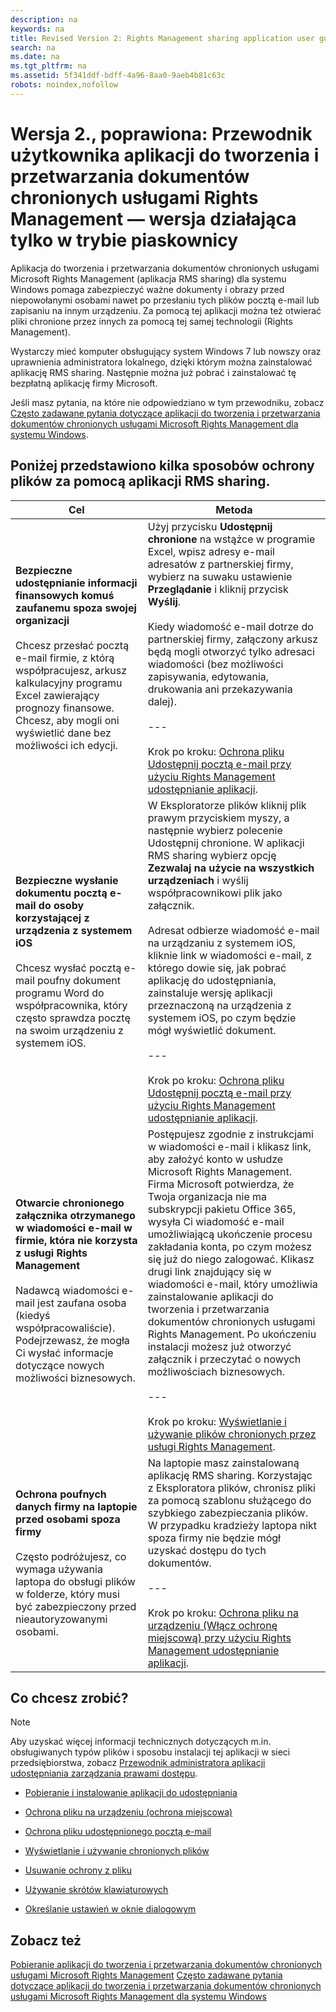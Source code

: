 ```yaml
---
description: na
keywords: na
title: Revised Version 2: Rights Management sharing application user guide - working version, sandbox only
search: na
ms.date: na
ms.tgt_pltfrm: na
ms.assetid: 5f341ddf-bdff-4a96-8aa0-9aeb4b81c63c
robots: noindex,nofollow
---
```

# Wersja 2., poprawiona: Przewodnik użytkownika aplikacji do tworzenia i przetwarzania dokument&#243;w chronionych usługami Rights Management — wersja działająca tylko w trybie piaskownicy
Aplikacja do tworzenia i przetwarzania dokumentów chronionych usługami Microsoft Rights Management (aplikacja RMS sharing) dla systemu Windows pomaga zabezpieczyć ważne dokumenty i obrazy przed niepowołanymi osobami nawet po przesłaniu tych plików pocztą e-mail lub zapisaniu na innym urządzeniu. Za pomocą tej aplikacji można też otwierać pliki chronione przez innych za pomocą tej samej technologii (Rights Management).

Wystarczy mieć komputer obsługujący system Windows 7 lub nowszy oraz uprawnienia administratora lokalnego, dzięki którym można zainstalować aplikację RMS sharing. Następnie można już pobrać i zainstalować tę bezpłatną aplikację firmy Microsoft.

Jeśli masz pytania, na które nie odpowiedziano w tym przewodniku, zobacz [Często zadawane pytania dotyczące aplikacji do tworzenia i przetwarzania dokumentów chronionych usługami Microsoft Rights Management dla systemu Windows](http://go.microsoft.com/fwlink/?LinkId=303971).

## <a name="BKMK_SharingExamples"></a>Poniżej przedstawiono kilka sposobów ochrony plików za pomocą aplikacji RMS sharing.

|Cel|Metoda|
|-------|----------|
|**Bezpieczne udostępnianie informacji finansowych komuś zaufanemu spoza swojej organizacji**<br /><br />Chcesz przesłać pocztą e-mail firmie, z którą współpracujesz, arkusz kalkulacyjny programu Excel zawierający prognozy finansowe. Chcesz, aby mogli oni wyświetlić dane bez możliwości ich edycji.|Użyj przycisku **Udostępnij chronione** na wstążce w programie Excel, wpisz adresy e-mail adresatów z partnerskiej firmy, wybierz na suwaku ustawienie **Przeglądanie** i kliknij przycisk **Wyślij**.<br /><br />Kiedy wiadomość e-mail dotrze do partnerskiej firmy, załączony arkusz będą mogli otworzyć tylko adresaci wiadomości (bez możliwości zapisywania, edytowania, drukowania ani przekazywania dalej).<br /><br />---<br /><br />Krok po kroku: [Ochrona pliku Udostępnij pocztą e-mail przy użyciu Rights Management udostępnianie aplikacji](../Topic/Protect_a_file_that_you_share_by_email_by_using_the_Rights_Management_sharing_application.md).|
|**Bezpieczne wysłanie dokumentu pocztą e-mail do osoby korzystającej z urządzenia z systemem iOS**<br /><br />Chcesz wysłać pocztą e-mail poufny dokument programu Word do współpracownika, który często sprawdza pocztę na swoim urządzeniu z systemem iOS.|W Eksploratorze plików kliknij plik prawym przyciskiem myszy, a następnie wybierz polecenie Udostępnij chronione. W aplikacji RMS sharing wybierz opcję **Zezwalaj na użycie na wszystkich urządzeniach** i wyślij współpracownikowi plik jako załącznik.<br /><br />Adresat odbierze wiadomość e-mail na urządzaniu z systemem iOS, kliknie link w wiadomości e-mail, z którego dowie się, jak pobrać aplikację do udostępniania, zainstaluje wersję aplikacji przeznaczoną na urządzenia z systemem iOS, po czym będzie mógł wyświetlić dokument.<br /><br />---<br /><br />Krok po kroku: [Ochrona pliku Udostępnij pocztą e-mail przy użyciu Rights Management udostępnianie aplikacji](../Topic/Protect_a_file_that_you_share_by_email_by_using_the_Rights_Management_sharing_application.md).|
|**Otwarcie chronionego załącznika otrzymanego w wiadomości e-mail w firmie, która nie korzysta z usługi Rights Management**<br /><br />Nadawcą wiadomości e-mail jest zaufana osoba (kiedyś współpracowaliście). Podejrzewasz, że mogła Ci wysłać informacje dotyczące nowych możliwości biznesowych.|Postępujesz zgodnie z instrukcjami w wiadomości e-mail i klikasz link, aby założyć konto w usłudze Microsoft Rights Management. Firma Microsoft potwierdza, że Twoja organizacja nie ma subskrypcji pakietu Office 365, wysyła Ci wiadomość e-mail umożliwiającą ukończenie procesu zakładania konta, po czym możesz się już do niego zalogować. Klikasz drugi link znajdujący się w wiadomości e-mail, który umożliwia zainstalowanie aplikacji do tworzenia i przetwarzania dokumentów chronionych usługami Rights Management. Po ukończeniu instalacji możesz już otworzyć załącznik i przeczytać o nowych możliwościach biznesowych.<br /><br />---<br /><br />Krok po kroku: [Wyświetlanie i używanie plików chronionych przez usługi Rights Management](../Topic/View_and_use_files_that_have_been_protected_by_Rights_Management.md).|
|**Ochrona poufnych danych firmy na laptopie przed osobami spoza firmy**<br /><br />Często podróżujesz, co wymaga używania laptopa do obsługi plików w folderze, który musi być zabezpieczony przed nieautoryzowanymi osobami.|Na laptopie masz zainstalowaną aplikację RMS sharing. Korzystając z Eksploratora plików, chronisz pliki za pomocą szablonu służącego do szybkiego zabezpieczania plików. W przypadku kradzieży laptopa nikt spoza firmy nie będzie mógł uzyskać dostępu do tych dokumentów.<br /><br />---<br /><br />Krok po kroku: [Ochrona pliku na urządzeniu &#40;Włącz ochronę miejscową&#41; przy użyciu Rights Management udostępnianie aplikacji](../Topic/Protect_a_file_on_a_device__protect_in-place__by_using_the_Rights_Management_sharing_application.md).|

## <a name="BKMK_SharingInstructions"></a>Co chcesz zrobić?
> [!NOTE]
> Aby uzyskać więcej informacji technicznych dotyczących m.in. obsługiwanych typów plików i sposobu instalacji tej aplikacji w sieci przedsiębiorstwa, zobacz [Przewodnik administratora aplikacji udostępniania zarządzania prawami dostępu](../Topic/Rights_Management_sharing_application_administrator_guide.md).

-   [Pobieranie i instalowanie aplikacji do udostępniania](http://sandboxtechnetstage.redmond.corp.microsoft.com/en-us/library/dn419481%28v=ws.10%29.aspx)

-   [Ochrona pliku na urządzeniu (ochrona miejscowa)](http://sandboxtechnetstage.redmond.corp.microsoft.com/en-us/library/dn419482%28v=ws.10%29.aspx)

-   [Ochrona pliku udostępnionego pocztą e-mail](http://sandboxtechnetstage.redmond.corp.microsoft.com/en-us/library/dn419483%28v=ws.10%29.aspx)

-   [Wyświetlanie i używanie chronionych plików](http://sandboxtechnetstage.redmond.corp.microsoft.com/en-us/library/dn419489%28v=ws.10%29.aspx)

-   [Usuwanie ochrony z pliku](http://sandboxtechnetstage.redmond.corp.microsoft.com/en-us/library/dn419488%28v=ws.10%29.aspx)

-   [Używanie skrótów klawiaturowych](http://sandboxtechnetstage.redmond.corp.microsoft.com/en-us/library/dn419487%28v=ws.10%29.aspx)

-   [Określanie ustawień w oknie dialogowym](http://sandboxtechnetstage.redmond.corp.microsoft.com/en-us/library/dn419484%28v=ws.10%29.aspx)

## Zobacz też
[Pobieranie aplikacji do tworzenia i przetwarzania dokumentów chronionych usługami Microsoft Rights Management](http://go.microsoft.com/fwlink/?LinkId=303970)
 [Często zadawane pytania dotyczące aplikacji do tworzenia i przetwarzania dokumentów chronionych usługami Microsoft Rights Management dla systemu Windows](http://go.microsoft.com/fwlink/?LinkId=303971)

